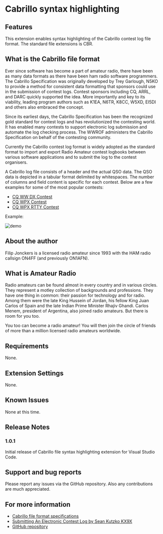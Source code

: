 # Cabrillo syntax highlighting

## Features

This extension enables syntax highlighting of the Cabrillo contest log file format.  The standard file extensions is CBR.

## What is the Cabrillo file format

Ever since software has become a part of amateur radio, there have been as many data formats as there have been ham radio software programmers.  The Cabrillo Specification was originally developed by Trey Garlough, N5KO to provide a method for consistent data formatting that sponsors could use in the submission of contest logs. Contest sponsors including CQ, ARRL, and DARC quickly supported the idea. More importantly and key to its viability, leading program authors such as K1EA, N6TR, K8CC, W5XD, EI5DI and others also embraced the concept.

Since its earliest days, the Cabrillo Specification has been the recognized gold standard for contest logs and has revolutionized the contesting world. It has enabled many contests to support electronic log submission and automate the log checking process. The WWROF administers the Cabrillo Specification on behalf of the contesting community.

Currently the Cabrillo contest log format is widely adopted as the standard format to import and export Radio Amateur contest logbooks between various software applications and to submit the log to the contest organisers.

A Cabrillo log file consists of a header and the actual QSO data.  The QSO data is depicted in a tabular format delimited by whitespaces.  The number of columns and field content is specific for each contest.  Below are a few examples for some of the most popular contests:

- [CQ WW DX Contest](http://www.cqww.com/cabrillo.htm)
- [CQ WPX Contest](http://www.cqwpx.com/cabrillo.htm)
- [CQ WPX RTTY Contest](http://www.cqwpxrtty.com/cabrillo.htm)

Example:

![demo](https://raw.githubusercontent.com/filipjonckers/cabrillo-syntax-highlighting-vscode/images/sample.png)

## About the author

Filip Jonckers is a licensed radio amateur since 1993 with the HAM radio callsign ON4FF (and previously ON1AFN).

## What is Amateur Radio

Radio amateurs can be found almost in every country and in various circles.
They represent a motley collection of backgrounds and professions. They have one thing in common: their passion for technology and for radio. Among them were the late King Hussein of Jordan, his fellow King Juan Carlos of Spain and the late Indian Prime Minister Rhajiv Ghandi. Carlos Menem, president of Argentina, also joined radio amateurs. But there is room for you too.

You too can become a radio amateur! You will then join the circle of friends of more than a million licensed radio amateurs worldwide.

## Requirements

None.

## Extension Settings

None.

## Known Issues

None at this time.

## Release Notes

### 1.0.1

Initial release of Cabrillo file syntax highlighting extension for Visual Studio Code.

## Support and bug reports

Please report any issues via the GitHub repository.  Also any contributions are much appreciated.

## For more information

- [Cabrillo file format specifications](https://wwrof.org/cabrillo/)
- [Submitting An Electronic Contest Log by Sean Kutzko KX9X](https://www.arrl.org/files/file/Contest%20-%20General/Tutorials/Submitting%20An%20Electronic%20Contest%20Log.pdf)
- [GitHub repository](https://github.com/filipjonckers/cabrillo-syntax-highlighting-vscode)
